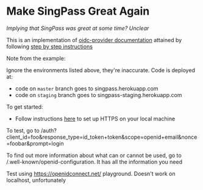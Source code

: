# Make SingPass Great Again

_Implying that SingPass was great at some time? Unclear_

This is an implementation of [oidc-provider documentation](https://github.com/panva/node-oidc-provider#oidc-provider)
attained by following [step by step instructions](https://github.com/panva/node-oidc-provider-example)

Note from the example:

Ignore the environments listed above, they're inaccurate. Code is deployed at:

- code on `master` branch goes to singpass.herokuapp.com
- code on `staging` branch goes to singpass-staging.herokuapp.com

To get started:

- Follow instructions [here](https://medium.freecodecamp.org/how-to-get-https-working-on-your-local-development-environment-in-5-minutes-7af615770eec) to set up HTTPS on your local machine

To test, go to /auth?client_id=foo&response_type=id_token+token&scope=openid+email&nonce=foobar&prompt=login

To find out more information about what can or cannot be used, go to /.well-known/openid-configuration. It has all the information you need

Test using https://openidconnect.net/ playground. Doesn't work on localhost, unfortunately
